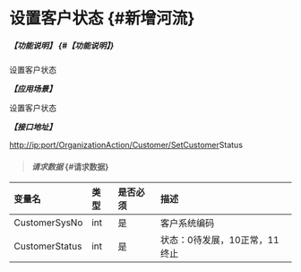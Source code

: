 # 设置客户状态 {#新增河流}

##### _【功能说明】_ {#【功能说明】}

设置客户状态

_**【应用场景】**_

设置客户状态

_**【接口地址】**_

[http://ip:port/OrganizationAction/Customer/SetCustomer](http://ip:port/OrganizationAction/Customer/AddCustomer)Status

> #### _请求数据_ {#请求数据}

| 变量名 | 类型 | 是否必须 | 描述 |
| :--- | :--- | :--- | :--- |
| CustomerSysNo | int | 是 | 客户系统编码 |
| CustomerStatus | int | 是 | 状态：0待发展，10正常，11终止 |



